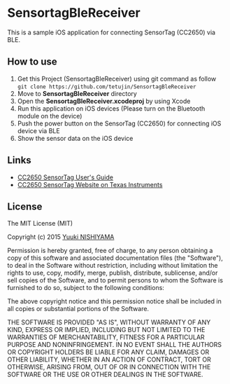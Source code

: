 # SensortagBleReceiver
This is a sample iOS application for connecting SensorTag (CC2650) via BLE.

## How to use
1. Get this Project (SensortagBleReceiver) using git command as follow  
 ``git clone https://github.com/tetujin/SensortagBleReceiver``
2. Move to __SensortagBleReceiver__ directory
3. Open the __SensortagBleReceiver.xcodeproj__ by using Xcode
4. Run this application on iOS devices (Please turn on the Bluetooth module on the device)
5. Push the power button on the SensorTag (CC2650) for connecting iOS device via BLE
6. Show the sensor data on the iOS device

## Links
- [CC2650 SensorTag User's Guide](http://processors.wiki.ti.com/index.php/CC2650_SensorTag_User's_Guide#Movement_Sensor)
- [CC2650 SensorTag Website on Texas Instruments](http://www.ti.com/tool/cc2650stk)

## License
The MIT License (MIT)

Copyright (c) 2015 [Yuuki NISHIYAMA](http://www.ht.sfc.keio.ac.jp/~tetujin)

Permission is hereby granted, free of charge, to any person obtaining a copy
of this software and associated documentation files (the "Software"), to deal
in the Software without restriction, including without limitation the rights
to use, copy, modify, merge, publish, distribute, sublicense, and/or sell
copies of the Software, and to permit persons to whom the Software is
furnished to do so, subject to the following conditions:

The above copyright notice and this permission notice shall be included in
all copies or substantial portions of the Software.

THE SOFTWARE IS PROVIDED "AS IS", WITHOUT WARRANTY OF ANY KIND, EXPRESS OR
IMPLIED, INCLUDING BUT NOT LIMITED TO THE WARRANTIES OF MERCHANTABILITY,
FITNESS FOR A PARTICULAR PURPOSE AND NONINFRINGEMENT. IN NO EVENT SHALL THE
AUTHORS OR COPYRIGHT HOLDERS BE LIABLE FOR ANY CLAIM, DAMAGES OR OTHER
LIABILITY, WHETHER IN AN ACTION OF CONTRACT, TORT OR OTHERWISE, ARISING FROM,
OUT OF OR IN CONNECTION WITH THE SOFTWARE OR THE USE OR OTHER DEALINGS IN
THE SOFTWARE.
